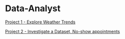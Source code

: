 # Data-Analyst

<A href='http://nbviewer.jupyter.org/github/yumengdong/Data-Analyst-Nanodegree-Udacity/blob/master/Project1_Explore-Weather-Trends/Explore%20Weather%20Trends.ipynb'>Project 1 - Explore Weather Trends</A><BR>



<A href='http://nbviewer.jupyter.org/github/yumengdong/Data-Analyst-Nanodegree-Udacity/blob/master/Project2_Investigate-a-Dataset/No-show%20appointments%20Data%20Analysis.ipynb'>Project 2 - Investigate a Dataset, No-show appointments</A><BR>
